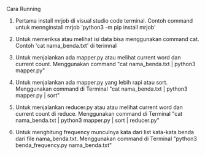 Cara Running 

1. Pertama install mrjob di visual studio code terminal. Contoh command untuk mennginstall mrjob 'python3 -m pip install mrjob'

2. Untuk memeriksa atau melihat isi data bisa menggunakan command cat. Contoh 'cat nama_benda.txt' di terimnal

3. Untuk menjalankan ada mapper.py atau melihat current word dan current count. 
Menggunakan command "cat nama_benda.txt | python3 mapper.py"

4. Untuk menjalankan ada mapper.py yang lebih rapi atau sort.
Menggunakan command di Terminal "cat nama_benda.txt | python3 mapper.py | sort"

5. Untuk menjalankan reducer.py atau atau melihat current word dan current count di reduce. Menggunakan command di Terminal "cat nama_benda.txt | python3 mapper.py | sort | reducer.py"

6. Untuk menghitung frequency munculnya kata dari list kata-kata benda dari file nama_benda.txt. Menggunakan command di Terminal
"python3 benda_frequency.py nama_benda.txt" 



